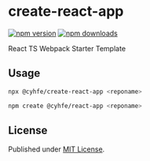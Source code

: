 # create-react-app

[![npm version][npm-version-src]][npm-version-href]
[![npm downloads][npm-downloads-src]][npm-downloads-href]

React TS Webpack Starter Template

## Usage

```sh
npx @cyhfe/create-react-app <reponame>

npm create @cyhfe/react-app <reponame>
```

## License

Published under [MIT License](./LICENSE).

<!-- Badges -->

[npm-version-src]: https://img.shields.io/npm/v/@cyhfe/create-react-app?style=flat&colorA=18181B&colorB=F0DB4F
[npm-version-href]: https://npmjs.com/package/@cyhfe/create-react-app
[npm-downloads-src]: https://img.shields.io/npm/dm/@cyhfe/create-react-app?style=flat&colorA=18181B&colorB=F0DB4F
[npm-downloads-href]: https://npmjs.com/package/@cyhfe/create-react-app

